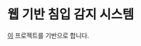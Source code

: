 # 웹 기반 침입 감지 시스템

[이](https://www.codespeedy.com/human-detection-in-webcam-in-javascript-with-ml5-js/) 프로젝트를 기반으로 합니다.